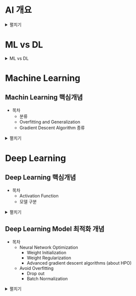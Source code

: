 # AI 개요
<details markdown="1">
<summary>펼치기</summary>  
- AI란? @@데이터를 통해, @@모델을 만들고, @@기능을 만든다
  - 모델 : 데이터에 대한 설명 방법
  - 종류 :
    > Artificial (????) Intellgince  
    > ANI (Narrow) : 약한 AI, 특정분야에서만  
    > AGI (General) : 강한 AI, 인간 만큼의 지능  
    > ASI (super) : 인간을 뛰어 넘는 지능.
  - 중요 키워드 : Auto ML
  - 데이터 종류 : 정형 / 반정형(log, Sensor, )/ 비정형(이미지, 비디오, 사운드, Document)
    - **그래봤자, 결국 정형데이터 처리 기법으로 처리한다.**
</details>

# ML vs DL
<details markdown="1">
<summary> ML vs DL</summary>  
![image](https://miro.medium.com/max/724/1*85gM03JgUpDEQO8JKl9VpA.png)

![image](https://ars.els-cdn.com/content/image/1-s2.0-S1350946218300119-gr4.jpg)

- ML : 사람이 Feautre를 선정하고, Engineering을 한 데이터로 학습을 진행한다.
- DL : Input Data에 대한 Feature Extraction과 분석과정이 모델(NN)안에서 진행된다.
- *즉, 데이터 input에서의 가공 여부가 가장 큰 차이점*

- c.f) 직무에 대한 소개
    - Data Engineer 
        - Data Pipeline을 구축하는 업무
        - 바로 분석을 할 수 있게 데이터를 전달해주는 역할
    - Business Analyst(Data Analyst)
        - 산업공학 기반
        - 모델링보다는 시각화를 통해 의사결정을 돕는 업무
        - 태블로, POWER BI
    - Machine Learning Researcher(Data Scientist)
        - 연구가 메인
        - 이론과 응용측면으로 나뉨
        - 학력을 굉장히 많이 따짐
- c.f) 공부 소스
[머신러닝 단기집중과정(15hr)](https://developers.google.com/machine-learning/crash-course/ml-intro)
[일주일에 논문 한개씩(PR12)](https://www.youtube.com/watch?v=auKdde7Anr8&list=PLlMkM4tgfjnJhhd4wn5aj8fVTYJwIpWkS)
</details>

# Machine Learning

## Machin Learning 핵심개념
- 목차
    - 분류
    - Overfitting and Generalization
    - Gradient Descent Algorithm
종류
<details markdown="1">
<summary>펼치기</summary>  

- 정의 : 어떠한 과제 **T**ask는, **P**erformance measure 평가받고, **E**xperience를 통해 학습하는 프로그램.
- 분류

  - Supervised Learning : 정답을 예측. classification, regression
  - Un-supervised Learning : 규칙성 찾기
  - Reinforcement Learning : 1)**상태**와 2)**행동** 사이의 상호작용을 통해, 3)환경으로부터 받는 **보상**을 최대화 하기 위한 4) **행동정책**을 찾는 알고리즘

- Data Split @ sklearn.model_selection.train_test_split
  - Train data : Learning 목적
  - Validation data : Hyper Params tuning, **Model Select** 목적
  - Test data : Evaluate 목적

- Overfitting and Generalization
    - Capacity 극대화 (즉, Feature;차원이 너무 큰 경우)
    - ➡ Overfitting 발생
    - ➡ Generalization Error 증가 (즉, test loss 커짐)
    - ➡ New data에 대한 대응력 부족
    - ➡ 대응 방법 : Data 추가확보, Regularization(L1, L2), Drop-out & Batch Normalizaion; BN (딥러닝에서.), HPO, C.V.
        - Cross Validation (교차검증)
            - (Stratified;층화적) K-Fold CV
                    - Test Data를 일정 비율 떼고,
                    - Train + Validation Data를 K등분
                    - 한번씩 돌아가면서 K phase만큼 학습하고, (**Phase마다 모델을 초기화됨.**)
                - K 번을 반복하고 평균값을 사용
                - 목적은, **평가**시에 Train Data에 Overfitting되는것을 방지하는게 첫번째, Hyper Parameter Tuning이 두번째
- Gradient Descent Algorithm (경사하강법)
    - **cost fn vs loss fn vs objective fn????**
    - Cost Function : 가장 적합한 Parameter $\theta$ 를 찾기위해,  $\hat{y}$ 와, $y$의 차이를 기반으로 모델 성능 지표를 찾는걸 도와주는 함수
    - cost func의 Gradient(기울기)를 기반으로 어느방향으로 이동하면 cost값을 최소화할 수 있는지 찾아가는 방식
    > 의문? 미분계수 0인걸 비교하면 되지 않나?  
    > 컴퓨터가 미분계수를 구하는 계산하는것이 어렵고, 비선형함수나, 다중회귀식이나, 아예 닫힌상태가 아닌경우에는 너무 빡셈
    - MSE : 평가지표, 대표적인 Cost Function
      - ${x_i}$ : i번째, 관측치. $\hat{x_i}$ : i 번째 예측치(회귀를 통한 예측)
      - ${x_i}$-$\hat{x_i}$ = $error_{i}$
      - $\frac{\sum_{i = 1}^{...} error_{i}^{2}}{n}$ : MSE
      - 해당 Cost Function의 최소화를 시키는 Parmeter ${\theta}$를 찾는것.

- 종류
    - Supervised Learning (지도학습)
    - Unsupervised Learning (비지도학습)
    - Reinforcement Learning (강화학습)
    
</details>
    

# Deep Learning

## Deep Learning 핵심개념
- 목차
    - Activation Function
    - 모델 구분

<details markdown="1">
<summary>펼치기</summary>  

![image](https://miro.medium.com/max/639/1*_Epn1FopggsgvwgyDA4o8w.png)

- Activation Function
    - 정의 : 이전레이어의 가중합을 받아 출력값을 생성해, 다음 레이어로 전달하는 **비선형 함수**
    - 왜 쓰는가? weight와 sum을 통한 NN 모델은 결국 **선형결합(Linear combination)**
    - 그럼, 결국 비선형의 패턴을 가진 데이터에대해서는 설명이 불가능함
    - 따라서, 비선형 함수인 Activation Function을 통과시켜서 데이터에 대한 이해도를 높이는거
- 모델의 구분
    - MLP, SLP (Mulit/Single Layer Perceptron)
        - SLP : AND, OR에 대한 설명만 가능. XOR에 대한 설명이 불가능
        - MLP : XOR(두 데이터의 값이 동일하면 0, 같지않으면 1을 뱉어내는 판별)의 설명을 위해 나타남.
    - ANN
        - Forward Propagation (Feedforward NN) : costfunction의 cost를 낮추도록 Gradient Descent를 적용하여, 원하는 결과를 얻어내기위한 적절한 $\theta$ 를 구하는 방식
            - Layer의 복잡도가 커질수록, 연산이 너무 복잡해짐!
            - 과거데이터(input 단에 가까운애들)에 대한 기억이 상실될 가능성 큼.
        - Back Propagation : Forward 학습을 한번 하고, **error**(학습된 출력값 - 실제값)를 계산하여 역방향으로 전파하는 알고리즘
            - 틀린 정도(error)의 gradient(기울기)값을 역으로 계산해나가면서, G.D를 적용하고 적절한 $\theta$ 를 갱신하게함
                - Gradient Vanishing / Gradient Explode
        - http://playground.tensorflow.org/
</details>

## Deep Learning Model 최적화 개념
- 목차
    - Neural Network Optimization
        - Weight Initialization
        - Weight Regularization
        - Advanced gradient descent algorithms (about HPO)
    - Avoid Overfitting
        - Drop out
        - Batch Normalization
        
<details markdown="1">
<summary>펼치기</summary>  

- Neural Network Optimization
    - Weight Initialization
        - Perceptron의 선형결합(Linear Combination)의 결과값이 너무 커지거나 작아지지 않게 초기값을 설정
        Gradient/Exploding Vanishing을 줄일 수 있음
        - 종류
            - Xavier Initialization (자비에/세이비어/이그제비어 초기화)
                - Activation function이 sigmoid나 tanh일때 적용
                - 딥러닝 라이브러리들의 Default임
                - 표준편차가 $\sqrt{2/(n_{in}+n_{out})}$ 인 정규분포를 따르게 가중치 초기화 
                    > $n_{in}$ : 이전 layer의 퍼셉트론 수  
                    > $n_{out}$ : 현재 layer의 퍼셉트론 수
                - ReLU함수에서 사용 시 출력 값이 0으로 수렴하게 되는 현상 발생


            - He Initialzation (헤/흐어 초기화)
                - Activation function이 ReLU함수일때 적용
                - 표준편차가 $\sqrt{2/n_{in}}$ 인 정규분포를 따르게 가중치 초기화 

    - Weight Regularization
        - Train data만 고려된 Cost Function으로 Gradient Descent를 하면 Overfitting 위험도가 큼
        - 해서, $\theta$ 에 대한, 함수를 추가함
        ![image](https://www.oreilly.com/library/view/hands-on-machine-learning/9781788393485/assets/320843d0-3683-4422-80b2-c2913f8d02d4.png)
        - 간단한 예로는,아래 예시로 표현할 수 있음
        $$ J(\theta)= MSE+ \lambda*R(\theta) $$
        $*\lambda$ : 정규화율(Regularization Rate)
        - 모델 복합도↑ → overfitting → MSE↓ → Regularization Term ↑
        - 위 Trade-off 속에서 최적값을 찾아냄
        - L1, L2

        ![image](https://miro.medium.com/max/450/1*-LydhQEDyg-4yy5hGEj5wA.png)

        - 아래 그림처럼, $\theta$의 변화를 통해서, 가장 낮은 MSE를 찾는(그림상에서 접점을 찾는) 방식으로 parameter가 결정됨
    <img src="weight_regularization.png" width="80%" height="80%"/>
        - $*\lambda$ (Regularization Rate) : 스칼라값으로, 정규화 함수의 상대적 중요도
        
    - Advanced gradient descent algorithms
        - 세미나내용 참고(https://github.com/tkasod2/TIL/blob/main/Theory/Seminar.md)
        - learning rate
        - Batch Size
        - Optimizaer
        ![image](https://image.slidesharecdn.com/random-170910154045/95/-49-638.jpg?cb=1505089848)

- Avoid Overfitting
    - Drop out
        - 일부 Perceptron을 꺼서, 편향을 막아줌
        - 앙상블 효과가 있음
    - [Batch normalization](https://github.com/tkasod2/TIL/blob/main/Theory/Seminar.md)
        - scale에 의해 특정 params에 집중되는걸 막아주는 효과
        - 최적 cost value로 접근하는데 꼭 필요함
        - 일반적으로 activation function 진행전에 batch normalization을 진행하는데 이에대해서는 아직 정설은 없음(실험중)
        - 장점 : **학습속도**& 학습 시간 개선, 초기값에 영향 적음, overfitting이 잘 일어나지않음

</details>